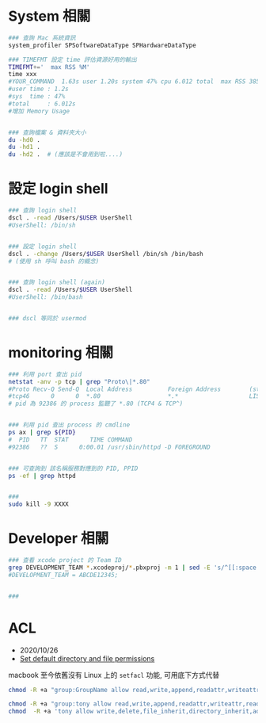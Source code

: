 
# System 相關

```zsh
### 查詢 Mac 系統資訊
system_profiler SPSoftwareDataType SPHardwareDataType

```


```zsh
### TIMEFMT 設定 time 評估資源好用的輸出
TIMEFMT+='  max RSS %M'
time xxx
#YOUR_COMMAND  1.63s user 1.20s system 47% cpu 6.012 total  max RSS 385852
#user time : 1.2s
#sys  time : 47%
#total     : 6.012s
#增加 Memory Usage


### 查詢檔案 & 資料夾大小
du -hd0 .
du -hd1 .
du -hd2 .  # (應該是不會用到啦....)
```


# 設定 login shell

```sh
### 查詢 login shell
dscl . -read /Users/$USER UserShell
#UserShell: /bin/sh


### 設定 login shell
dscl . -change /Users/$USER UserShell /bin/sh /bin/bash
# (使用 sh 呼叫 bash 的概念)


### 查詢 login shell (again)
dscl . -read /Users/$USER UserShell
#UserShell: /bin/bash


### dscl 等同於 usermod

```


# monitoring 相關

```zsh
### 利用 port 查出 pid
netstat -anv -p tcp | grep "Proto\|*.80"
#Proto Recv-Q Send-Q  Local Address          Foreign Address        (state)     rhiwat shiwat    pid   epid  state    options
#tcp46      0      0  *.80                   *.*                    LISTEN      131072 131072  92386      0 0x0080 0x0000000e
# pid 為 92386 的 process 監聽了 *.80 (TCP4 & TCP^)


### 利用 pid 查出 process 的 cmdline
ps ax | grep ${PID}
#  PID   TT  STAT      TIME COMMAND
#92386   ??  S      0:00.01 /usr/sbin/httpd -D FOREGROUND


### 可查詢到 該名稱服務對應到的 PID, PPID
ps -ef | grep httpd


###
sudo kill -9 XXXX
```


# Developer 相關

```zsh
### 查看 xcode project 的 Team ID
grep DEVELOPMENT_TEAM *.xcodeproj/*.pbxproj -m 1 | sed -E 's/^[[:space:]]+//'
#DEVELOPMENT_TEAM = ABCDE12345;


### 
```


# ACL

- 2020/10/26
- [Set default directory and file permissions](https://discussions.apple.com/thread/4805409)

macbook 至今依舊沒有 Linux 上的 `setfacl` 功能,  可用底下方式代替

```zsh
chmod -R +a "group:GroupName allow read,write,append,readattr,writeattr,readextattr,writeextattr" /Path-To-Shared-Directory

chmod -R +a "group:tony allow read,write,append,readattr,writeattr,readextattr,writeextattr" /var/log
chmod  -R +a 'tony allow write,delete,file_inherit,directory_inherit,add_subdirectory' /var/log
```
